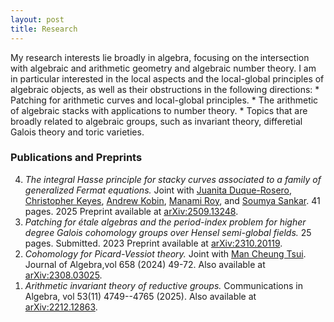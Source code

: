 ```yaml
---
layout: post
title: Research
---
```

<p style="text-align: left">
My research interests lie broadly in algebra, focusing on the intersection with algebraic and arithmetic geometry and algebraic number theory. 
I am in particular interested in the local aspects and the local-global principles of algebraic objects, as well as their obstructions in the following directions:
  * Patching for arithmetic curves and local-global principles.
  * The arithmetic of algebraic stacks with applications to number theory.
  * Topics that are broadly related to algebraic groups, such as invariant theory, differetial Galois theory and toric varieties.
</p>

### Publications and Preprints

<ol reversed>
  <!--<li> The étale Brauer-Manin obstruction for classifying stacks. Joint with Ajneet Dhillon, Nicole Lemire and Mac Martin. Manuscript in preparation. -->
  <li><em>The integral Hasse principle for stacky curves associated to a family of generalized Fermat equations.</em> Joint with <a href="https://juanitaduquer.github.io">Juanita Duque-Rosero</a>, <a href="https://c-keyes.github.io">Christopher Keyes</a>, <a href="https://www.andrewkobin.com">Andrew Kobin</a>, <a href="https://faculty.fordham.edu/mroy17/">Manami Roy</a>, and <a href="https://sites.google.com/site/soumya3sankar/">Soumya Sankar</a>. 41 pages. 2025 Preprint available at <a href = "https://arxiv.org/abs/2509.13248">arXiv:2509.13248</a>. </li>
  <li><em>Patching for ‌étale algebras and the period-index problem for higher degree Galois cohomology groups over Hensel semi-global fields.</em> 25 pages. Submitted. 2023 Preprint available at <a href="https://arxiv.org/abs/2310.20119">arXiv:2310.20119</a>.</li>
  <li><em>Cohomology for Picard-Vessiot theory.</em> Joint with <a href="https://manctsui.github.io/index.html">Man Cheung Tsui</a>. Journal of Algebra,vol 658 (2024) 49-72. Also available at <a href="https://arxiv.org/abs/2308.03025">arXiv:2308.03025</a>. </li>
  <li><em>Arithmetic invariant theory of reductive groups.</em> Communications in Algebra, vol 53(11) 4749--4765 (2025). Also available at <a href="https://arxiv.org/abs/2212.12863">arXiv:2212.12863</a>. </li>
</ol>



<!--
### Projects

<ol reversed>
  <li>Zero-cycles on stacky curves. Joint with <a href="https://math.columbia.edu/~calebji/">Caleb Ji</a>. In progress.</li>
  <li>Local-global principles for integral points on stacky curves. Joint with <a href="https://juanitaduquer.github.io">Juanita Duque-Rosero</a>, <a href="https://c-keyes.github.io">Christopher Keyes</a>, <a href="https://www.andrewkobin.com">Andrew Kobin</a>, <a href="https://faculty.fordham.edu/mroy17/">Manami Roy</a>, <a href="https://sites.google.com/site/soumya3sankar/">Soumya Sankar</a>. In progress.</li>
  <li>A local-global principle for differential torsors. In progress. </li>
</ol>
-->





